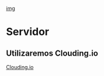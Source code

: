 [img](https://github.com/abarcajoel/K0S/blob/main/img/clouding.png)
# Servidor
## Utilizaremos Clouding.io
[Clouding.io](https://clouding.io/)